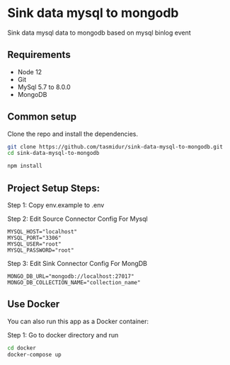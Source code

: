 # Sink data mysql to mongodb
Sink data mysql data to mongodb based on mysql binlog event 
## Requirements

* Node 12
* Git
* MySql 5.7 to 8.0.0
* MongoDB

## Common setup

Clone the repo and install the dependencies.

```bash
git clone https://github.com/tasmidur/sink-data-mysql-to-mongodb.git
cd sink-data-mysql-to-mongodb
```

```bash
npm install
```

## Project Setup Steps:

Step 1: Copy env.example to .env

Step 2: Edit Source Connector Config For Mysql
```
MYSQL_HOST="localhost"
MYSQL_PORT="3306"
MYSQL_USER="root"
MYSQL_PASSWORD="root"

```
Step 3: Edit Sink Connector Config For MongDB
```
MONGO_DB_URL="mongodb://localhost:27017"
MONGO_DB_COLLECTION_NAME="collection_name"
```

## Use Docker
You can also run this app as a Docker container:

Step 1: Go to docker directory and run

``` bash
cd docker
docker-compose up
```
